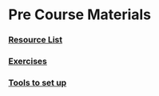 # Pre Course Materials

### [Resource List](https://github.com/foundersandcoders/pre-course-materials/blob/master/resources.md)
### [Exercises](https://github.com/foundersandcoders/pre-course-materials/blob/master/exercises.md)
### [Tools to set up](https://github.com/foundersandcoders/pre-course-materials/blob/master/tools.md)
